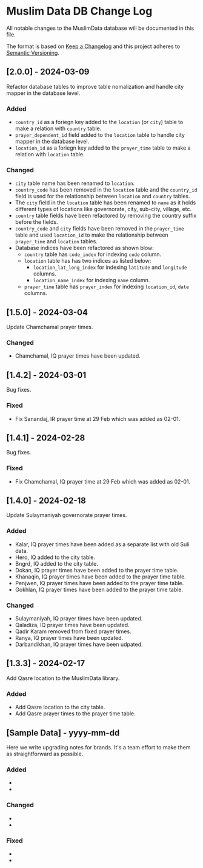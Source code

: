 # Muslim Data DB Change Log
All notable changes to the MuslimData database will be documented in this file.
 
The format is based on [Keep a Changelog](http://keepachangelog.com/)
and this project adheres to [Semantic Versioning](http://semver.org/).

## [2.0.0] - 2024-03-09

Refactor database tables to improve table nomalization and handle city mapper in the database level.

### Added
- `country_id` as a foriegn key added to the `location` (or `city`) table to make a relation with `country` table.
- `prayer_dependent_id` field added to the `location` table to handle city mapper in the database level. 
- `location_id` as a foriegn key added to the `prayer_time` table to make a relation with `location` table.
 
### Changed
- `city` table name has been renamed to `location`. 
- `country_code` has been removed in the `location` table and the `country_id` field is used for the relationship between `location` and `country` tables.
- The `city` field in the `location` table has been renamed to `name` as it holds different types of locations like governorate, city, sub-city, village, etc. 
- `country` table fields have been refactored by removing the country suffix before the fields.
- `country_code` and `city` fields have been removed in the `prayer_time` table and used `location_id` to make the relationship between `prayer_time` and `location` tables.
- Database indices have been refactored as shown blow: 
    - `country` table has `code_index` for indexing `code` column. 
    - `location` table has has two indices as listed below: 
      - `location_lat_long_index` for indexing `latitude` and `longitude` columns.
      - `location_name_index` for indexing `name` column.
    - `prayer_time` table has `prayer_index` for indexing `location_id`, `date` columns.


## [1.5.0] - 2024-03-04

Update Chamchamal prayer times. 

### Changed
- Chamchamal, IQ prayer times have been updated.

## [1.4.2] - 2024-03-01

Bug fixes.

### Fixed
- Fix Sanandaj, IR prayer time at 29 Feb which was added as 02-01. 

## [1.4.1] - 2024-02-28

Bug fixes.

### Fixed
- Fix Chamchamal, IQ prayer time at 29 Feb which was added as 02-01. 

## [1.4.0] - 2024-02-18

Update Sulaymaniyah governorate prayer times. 

### Added
- Kalar, IQ prayer times have been added as a separate list with old Suli data. 
- Hero, IQ added to the city table. 
- Bngrd, IQ added to the city table.
- Dokan, IQ prayer times have been added to the prayer time table.
- Khanaqin, IQ prayer times have been added to the prayer time table.
- Penjwen, IQ prayer times have been added to the prayer time table.
- Gokhlan, IQ prayer times have been added to the prayer time table.

### Changed
- Sulaymaniyah, IQ prayer times have been updated.
- Qaladiza, IQ prayer times have been updated. 
- Qadir Karam removed from fixed prayer times.
- Ranya, IQ prayer times have been updated.
- Darbandikhan, IQ prayer times have been udpated.
 
## [1.3.3] - 2024-02-17
 
Add Qasre location to the MuslimData library. 
 
### Added
- Add Qasre location to the city table. 
- Add Qasre prayer times to the prayer time table.
 
## [Sample Data] - yyyy-mm-dd
 
Here we write upgrading notes for brands. It's a team effort to make them as
straightforward as possible.
 
### Added
-
- 
 
### Changed
-
-
 
### Fixed
-
-
